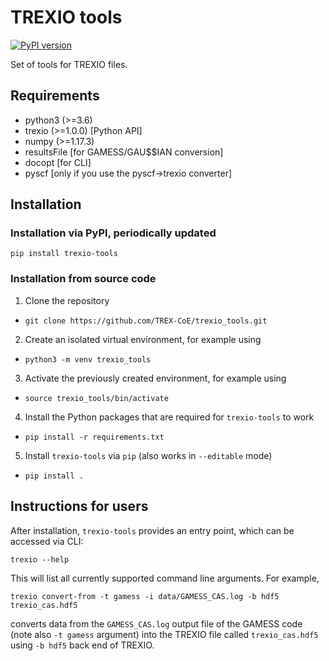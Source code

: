 # TREXIO tools

[![PyPI version](https://badge.fury.io/py/trexio-tools.svg)](https://badge.fury.io/py/trexio-tools)

Set of tools for TREXIO files.


## Requirements

- python3 (>=3.6)
- trexio (>=1.0.0) [Python API]
- numpy (>=1.17.3)
- resultsFile [for GAMESS/GAU$$IAN conversion]
- docopt [for CLI]
- pyscf [only if you use the pyscf->trexio converter]


## Installation

### Installation via PyPI, periodically updated

`pip install trexio-tools` 

### Installation from source code

1. Clone the repository
- `git clone https://github.com/TREX-CoE/trexio_tools.git`
2. Create an isolated virtual environment, for example using
- `python3 -m venv trexio_tools`
3. Activate the previously created environment, for example using
- `source trexio_tools/bin/activate`
4. Install the Python packages that are required for `trexio-tools` to work
- `pip install -r requirements.txt`
5. Install `trexio-tools` via `pip` (also works in `--editable` mode)
- `pip install .` 


## Instructions for users

After installation, `trexio-tools` provides an entry point, which can be accessed via CLI:

`trexio --help`

This will list all currently supported command line arguments. For example,

`trexio convert-from -t gamess -i data/GAMESS_CAS.log -b hdf5 trexio_cas.hdf5`

converts data from the `GAMESS_CAS.log` output file of the GAMESS code
(note also `-t gamess` argument) into the TREXIO file called `trexio_cas.hdf5`
using `-b hdf5` back end of TREXIO. 


